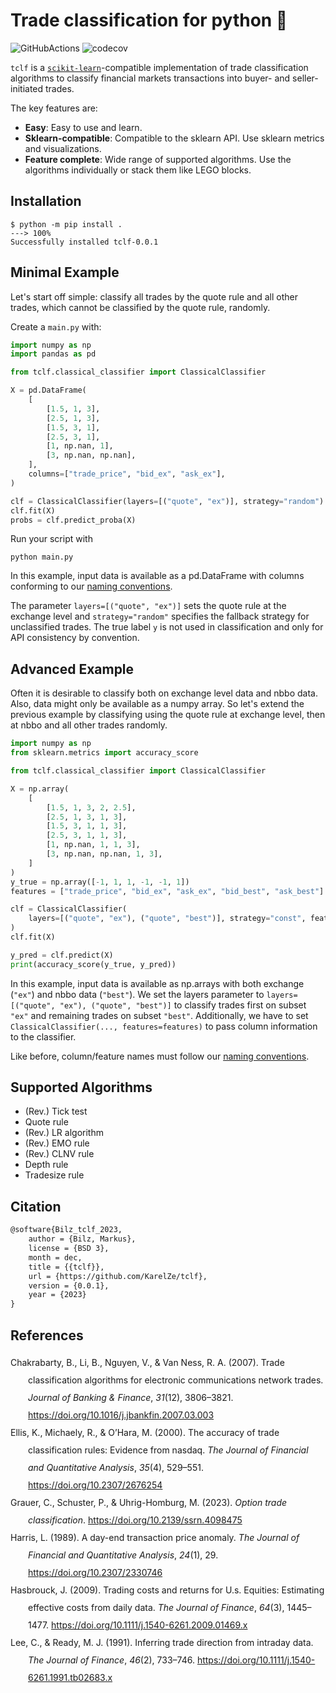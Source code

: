 # Trade classification for python 🐍

![GitHubActions](https://github.com/karelze/tclf//actions/workflows/tests.yaml/badge.svg)
![codecov](https://codecov.io/gh/KarelZe/tclf/graph/badge.svg?token=CBM1RXGI86)

`tclf` is a [`scikit-learn`](https://scikit-learn.org/stable/)-compatible implementation of trade classification algorithms to classify financial markets transactions into buyer- and seller-initiated trades.

The key features are:

* **Easy**: Easy to use and learn.
* **Sklearn-compatible**: Compatible to the sklearn API. Use sklearn metrics and visualizations.
* **Feature complete**: Wide range of supported algorithms. Use the algorithms individually or stack them like LEGO blocks.

## Installation
```console
$ python -m pip install .
---> 100%
Successfully installed tclf-0.0.1
```

## Minimal Example

Let's start off simple: classify all trades by the quote rule and all other trades, which cannot be classified by the quote rule, randomly.

Create a `main.py` with:
```python
import numpy as np
import pandas as pd

from tclf.classical_classifier import ClassicalClassifier

X = pd.DataFrame(
    [
        [1.5, 1, 3],
        [2.5, 1, 3],
        [1.5, 3, 1],
        [2.5, 3, 1],
        [1, np.nan, 1],
        [3, np.nan, np.nan],
    ],
    columns=["trade_price", "bid_ex", "ask_ex"],
)

clf = ClassicalClassifier(layers=[("quote", "ex")], strategy="random")
clf.fit(X)
probs = clf.predict_proba(X)
```
Run your script with
```console
python main.py
```
In this example, input data is available as a pd.DataFrame with columns conforming to our [naming conventions](https://karelze.github.io/tclf/naming_conventions/).

The parameter `layers=[("quote", "ex")]` sets the quote rule at the exchange level and `strategy="random"` specifies the fallback strategy for unclassified trades. The true label `y` is not used in classification and only for API consistency by convention.

## Advanced Example
Often it is desirable to classify both on exchange level data and nbbo data. Also, data might only be available as a numpy array. So let's extend the previous example by classifying using the quote rule at exchange level, then at nbbo and all other trades randomly.

```python hl_lines="6  16 17 20"
import numpy as np
from sklearn.metrics import accuracy_score

from tclf.classical_classifier import ClassicalClassifier

X = np.array(
    [
        [1.5, 1, 3, 2, 2.5],
        [2.5, 1, 3, 1, 3],
        [1.5, 3, 1, 1, 3],
        [2.5, 3, 1, 1, 3],
        [1, np.nan, 1, 1, 3],
        [3, np.nan, np.nan, 1, 3],
    ]
)
y_true = np.array([-1, 1, 1, -1, -1, 1])
features = ["trade_price", "bid_ex", "ask_ex", "bid_best", "ask_best"]

clf = ClassicalClassifier(
    layers=[("quote", "ex"), ("quote", "best")], strategy="const", features=features
)
clf.fit(X)

y_pred = clf.predict(X)
print(accuracy_score(y_true, y_pred))
```
In this example, input data is available as np.arrays with both exchange (`"ex"`) and nbbo data (`"best"`). We set the layers parameter to `layers=[("quote", "ex"), ("quote", "best")]` to classify trades first on subset `"ex"` and remaining trades on subset `"best"`. Additionally, we have to set `ClassicalClassifier(..., features=features)` to pass column information to the classifier.

Like before, column/feature names must follow our [naming conventions](https://karelze.github.io/tclf/naming_conventions/).

## Supported Algorithms

- (Rev.) Tick test
- Quote rule
- (Rev.) LR algorithm
- (Rev.) EMO rule
- (Rev.) CLNV rule
- Depth rule
- Tradesize rule

## Citation

```latex
@software{Bilz_tclf_2023,
    author = {Bilz, Markus},
    license = {BSD 3},
    month = dec,
    title = {{tclf}},
    url = {https://github.com/KarelZe/tclf},
    version = {0.0.1},
    year = {2023}
}
```

## References

<div class="csl-bib-body" style="line-height: 2; margin-left: 2em; text-indent:-2em;">
  <div class="csl-entry">Chakrabarty, B., Li, B., Nguyen, V., &amp; Van Ness, R. A. (2007). Trade classification algorithms for electronic communications network trades. <i>Journal of Banking &amp; Finance</i>, <i>31</i>(12), 3806–3821. <a href="https://doi.org/10.1016/j.jbankfin.2007.03.003">https://doi.org/10.1016/j.jbankfin.2007.03.003</a></div>
  <span class="Z3988" title="url_ver=Z39.88-2004&amp;ctx_ver=Z39.88-2004&amp;rfr_id=info%3Asid%2Fzotero.org%3A2&amp;rft_id=info%3Adoi%2F10.1016%2Fj.jbankfin.2007.03.003&amp;rft_val_fmt=info%3Aofi%2Ffmt%3Akev%3Amtx%3Ajournal&amp;rft.genre=article&amp;rft.atitle=Trade%20classification%20algorithms%20for%20electronic%20communications%20network%20trades&amp;rft.jtitle=Journal%20of%20Banking%20%26%20Finance&amp;rft.volume=31&amp;rft.issue=12&amp;rft.aufirst=Bidisha&amp;rft.aulast=Chakrabarty&amp;rft.au=Bidisha%20Chakrabarty&amp;rft.au=Bingguang%20Li&amp;rft.au=Vanthuan%20Nguyen&amp;rft.au=Robert%20A.%20Van%20Ness&amp;rft.date=2007&amp;rft.pages=3806%E2%80%933821&amp;rft.spage=3806&amp;rft.epage=3821"></span>
  <div class="csl-entry">Ellis, K., Michaely, R., &amp; O’Hara, M. (2000). The accuracy of trade classification rules: Evidence from nasdaq. <i>The Journal of Financial and Quantitative Analysis</i>, <i>35</i>(4), 529–551. <a href="https://doi.org/10.2307/2676254">https://doi.org/10.2307/2676254</a></div>
  <span class="Z3988" title="url_ver=Z39.88-2004&amp;ctx_ver=Z39.88-2004&amp;rfr_id=info%3Asid%2Fzotero.org%3A2&amp;rft_id=info%3Adoi%2F10.2307%2F2676254&amp;rft_val_fmt=info%3Aofi%2Ffmt%3Akev%3Amtx%3Ajournal&amp;rft.genre=article&amp;rft.atitle=The%20accuracy%20of%20trade%20classification%20rules%3A%20evidence%20from%20nasdaq&amp;rft.jtitle=The%20Journal%20of%20Financial%20and%20Quantitative%20Analysis&amp;rft.volume=35&amp;rft.issue=4&amp;rft.aufirst=Katrina&amp;rft.aulast=Ellis&amp;rft.au=Katrina%20Ellis&amp;rft.au=Roni%20Michaely&amp;rft.au=Maureen%20O'Hara&amp;rft.date=2000&amp;rft.pages=529%E2%80%93551&amp;rft.spage=529&amp;rft.epage=551"></span>
  <div class="csl-entry">Grauer, C., Schuster, P., &amp; Uhrig-Homburg, M. (2023). <i>Option trade classification</i>. <a href="https://doi.org/10.2139/ssrn.4098475">https://doi.org/10.2139/ssrn.4098475</a></div>
  <span class="Z3988" title="url_ver=Z39.88-2004&amp;ctx_ver=Z39.88-2004&amp;rfr_id=info%3Asid%2Fzotero.org%3A2&amp;rft_val_fmt=info%3Aofi%2Ffmt%3Akev%3Amtx%3Adc&amp;rft.type=document&amp;rft.title=Option%20trade%20classification&amp;rft.aufirst=Caroline&amp;rft.aulast=Grauer&amp;rft.au=Caroline%20Grauer&amp;rft.au=Philipp%20Schuster&amp;rft.au=Marliese%20Uhrig-Homburg&amp;rft.date=2023"></span>
  <div class="csl-entry">Harris, L. (1989). A day-end transaction price anomaly. <i>The Journal of Financial and Quantitative Analysis</i>, <i>24</i>(1), 29. <a href="https://doi.org/10.2307/2330746">https://doi.org/10.2307/2330746</a></div>
  <span class="Z3988" title="url_ver=Z39.88-2004&amp;ctx_ver=Z39.88-2004&amp;rfr_id=info%3Asid%2Fzotero.org%3A2&amp;rft_id=info%3Adoi%2F10.2307%2F2330746&amp;rft_val_fmt=info%3Aofi%2Ffmt%3Akev%3Amtx%3Ajournal&amp;rft.genre=article&amp;rft.atitle=A%20day-end%20transaction%20price%20anomaly&amp;rft.jtitle=The%20Journal%20of%20Financial%20and%20Quantitative%20Analysis&amp;rft.volume=24&amp;rft.issue=1&amp;rft.aufirst=Lawrence&amp;rft.aulast=Harris&amp;rft.au=Lawrence%20Harris&amp;rft.date=1989&amp;rft.pages=29"></span>
  <div class="csl-entry">Hasbrouck, J. (2009). Trading costs and returns for U.s. Equities: Estimating effective costs from daily data. <i>The Journal of Finance</i>, <i>64</i>(3), 1445–1477. <a href="https://doi.org/10.1111/j.1540-6261.2009.01469.x">https://doi.org/10.1111/j.1540-6261.2009.01469.x</a></div>
  <span class="Z3988" title="url_ver=Z39.88-2004&amp;ctx_ver=Z39.88-2004&amp;rfr_id=info%3Asid%2Fzotero.org%3A2&amp;rft_id=info%3Adoi%2F10.1111%2Fj.1540-6261.2009.01469.x&amp;rft_val_fmt=info%3Aofi%2Ffmt%3Akev%3Amtx%3Ajournal&amp;rft.genre=article&amp;rft.atitle=Trading%20costs%20and%20returns%20for%20U.s.%20Equities%3A%20estimating%20effective%20costs%20from%20daily%20data&amp;rft.jtitle=The%20Journal%20of%20Finance&amp;rft.volume=64&amp;rft.issue=3&amp;rft.aufirst=Joel&amp;rft.aulast=Hasbrouck&amp;rft.au=Joel%20Hasbrouck&amp;rft.date=2009&amp;rft.pages=1445%E2%80%931477&amp;rft.spage=1445&amp;rft.epage=1477"></span>
  <div class="csl-entry">Lee, C., &amp; Ready, M. J. (1991). Inferring trade direction from intraday data. <i>The Journal of Finance</i>, <i>46</i>(2), 733–746. <a href="https://doi.org/10.1111/j.1540-6261.1991.tb02683.x">https://doi.org/10.1111/j.1540-6261.1991.tb02683.x</a></div>
  <span class="Z3988" title="url_ver=Z39.88-2004&amp;ctx_ver=Z39.88-2004&amp;rfr_id=info%3Asid%2Fzotero.org%3A2&amp;rft_id=info%3Adoi%2F10.1111%2Fj.1540-6261.1991.tb02683.x&amp;rft_val_fmt=info%3Aofi%2Ffmt%3Akev%3Amtx%3Ajournal&amp;rft.genre=article&amp;rft.atitle=Inferring%20trade%20direction%20from%20intraday%20data&amp;rft.jtitle=The%20Journal%20of%20Finance&amp;rft.volume=46&amp;rft.issue=2&amp;rft.aufirst=Charles&amp;rft.aulast=Lee&amp;rft.au=Charles%20Lee&amp;rft.au=Mark%20J.%20Ready&amp;rft.date=1991&amp;rft.pages=733%E2%80%93746&amp;rft.spage=733&amp;rft.epage=746"></span>
</div>
